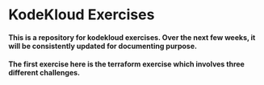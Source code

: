 #   KodeKloud Exercises
#### This is a repository for kodekloud exercises. Over the next few weeks, it will be consistently updated for documenting purpose.

#### The first exercise here is the terraform exercise which involves three different challenges.
